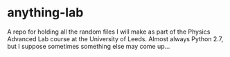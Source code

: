 # anything-lab
A repo for holding all the random files I will make as part of the Physics Advanced Lab course at the University of Leeds.
Almost always Python 2.7, but I suppose sometimes something else may come up...

